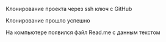 Клонирование проекта через ssh ключ с GitHub 

Клонирование прошло успешно

На компьютере появился файл Read.me с данным текстом

